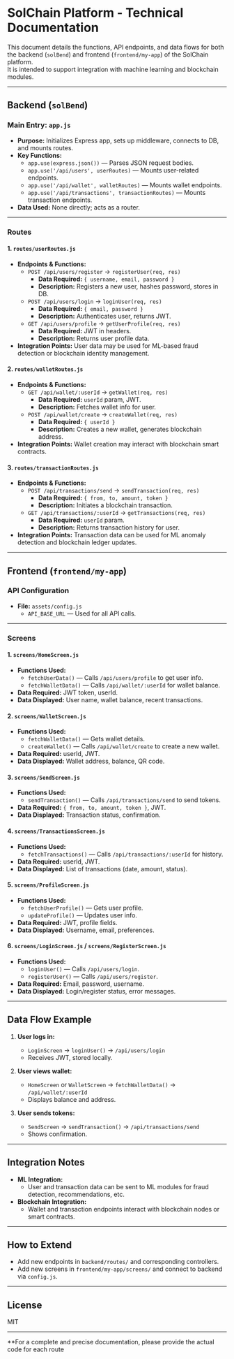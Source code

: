 # SolChain Platform - Technical Documentation

This document details the functions, API endpoints, and data flows for both the backend (`solBend`) and frontend (`frontend/my-app`) of the SolChain platform.  
It is intended to support integration with machine learning and blockchain modules.

---

## Backend (`solBend`)

### Main Entry: `app.js`
- **Purpose:** Initializes Express app, sets up middleware, connects to DB, and mounts routes.
- **Key Functions:**
  - `app.use(express.json())` — Parses JSON request bodies.
  - `app.use('/api/users', userRoutes)` — Mounts user-related endpoints.
  - `app.use('/api/wallet', walletRoutes)` — Mounts wallet endpoints.
  - `app.use('/api/transactions', transactionRoutes)` — Mounts transaction endpoints.
- **Data Used:** None directly; acts as a router.

---

### Routes

#### 1. `routes/userRoutes.js`
- **Endpoints & Functions:**
  - `POST /api/users/register` → `registerUser(req, res)`
    - **Data Required:** `{ username, email, password }`
    - **Description:** Registers a new user, hashes password, stores in DB.
  - `POST /api/users/login` → `loginUser(req, res)`
    - **Data Required:** `{ email, password }`
    - **Description:** Authenticates user, returns JWT.
  - `GET /api/users/profile` → `getUserProfile(req, res)`
    - **Data Required:** JWT in headers.
    - **Description:** Returns user profile data.
- **Integration Points:** User data may be used for ML-based fraud detection or blockchain identity management.

#### 2. `routes/walletRoutes.js`
- **Endpoints & Functions:**
  - `GET /api/wallet/:userId` → `getWallet(req, res)`
    - **Data Required:** `userId` param, JWT.
    - **Description:** Fetches wallet info for user.
  - `POST /api/wallet/create` → `createWallet(req, res)`
    - **Data Required:** `{ userId }`
    - **Description:** Creates a new wallet, generates blockchain address.
- **Integration Points:** Wallet creation may interact with blockchain smart contracts.

#### 3. `routes/transactionRoutes.js`
- **Endpoints & Functions:**
  - `POST /api/transactions/send` → `sendTransaction(req, res)`
    - **Data Required:** `{ from, to, amount, token }`
    - **Description:** Initiates a blockchain transaction.
  - `GET /api/transactions/:userId` → `getTransactions(req, res)`
    - **Data Required:** `userId` param.
    - **Description:** Returns transaction history for user.
- **Integration Points:** Transaction data can be used for ML anomaly detection and blockchain ledger updates.

---

## Frontend (`frontend/my-app`)

### API Configuration
- **File:** `assets/config.js`
  - `API_BASE_URL` — Used for all API calls.

---

### Screens

#### 1. `screens/HomeScreen.js`
- **Functions Used:**
  - `fetchUserData()` — Calls `/api/users/profile` to get user info.
  - `fetchWalletData()` — Calls `/api/wallet/:userId` for wallet balance.
- **Data Required:** JWT token, userId.
- **Data Displayed:** User name, wallet balance, recent transactions.

#### 2. `screens/WalletScreen.js`
- **Functions Used:**
  - `fetchWalletData()` — Gets wallet details.
  - `createWallet()` — Calls `/api/wallet/create` to create a new wallet.
- **Data Required:** userId, JWT.
- **Data Displayed:** Wallet address, balance, QR code.

#### 3. `screens/SendScreen.js`
- **Functions Used:**
  - `sendTransaction()` — Calls `/api/transactions/send` to send tokens.
- **Data Required:** `{ from, to, amount, token }`, JWT.
- **Data Displayed:** Transaction status, confirmation.

#### 4. `screens/TransactionsScreen.js`
- **Functions Used:**
  - `fetchTransactions()` — Calls `/api/transactions/:userId` for history.
- **Data Required:** userId, JWT.
- **Data Displayed:** List of transactions (date, amount, status).

#### 5. `screens/ProfileScreen.js`
- **Functions Used:**
  - `fetchUserProfile()` — Gets user profile.
  - `updateProfile()` — Updates user info.
- **Data Required:** JWT, profile fields.
- **Data Displayed:** Username, email, preferences.

#### 6. `screens/LoginScreen.js` / `screens/RegisterScreen.js`
- **Functions Used:**
  - `loginUser()` — Calls `/api/users/login`.
  - `registerUser()` — Calls `/api/users/register`.
- **Data Required:** Email, password, username.
- **Data Displayed:** Login/register status, error messages.

---

## Data Flow Example

1. **User logs in:**  
   - `LoginScreen` → `loginUser()` → `/api/users/login`  
   - Receives JWT, stored locally.

2. **User views wallet:**  
   - `HomeScreen` or `WalletScreen` → `fetchWalletData()` → `/api/wallet/:userId`  
   - Displays balance and address.

3. **User sends tokens:**  
   - `SendScreen` → `sendTransaction()` → `/api/transactions/send`  
   - Shows confirmation.

---

## Integration Notes

- **ML Integration:**  
  - User and transaction data can be sent to ML modules for fraud detection, recommendations, etc.
- **Blockchain Integration:**  
  - Wallet and transaction endpoints interact with blockchain nodes or smart contracts.

---

## How to Extend

- Add new endpoints in `backend/routes/` and corresponding controllers.
- Add new screens in `frontend/my-app/screens/` and connect to backend via `config.js`.

---

## License

MIT

---

**For a complete and precise documentation, please provide the actual code for each route